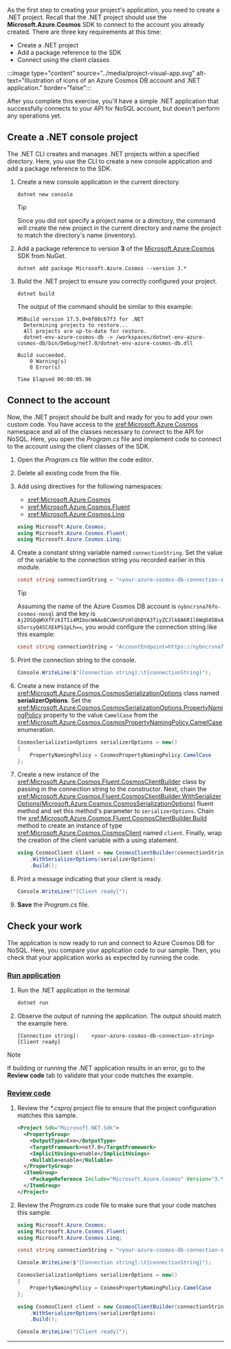 As the first step to creating your project's application, you need to create a .NET project. Recall that the .NET project should use the **Microsoft.Azure.Cosmos** SDK to connect to the account you already created. There are three key requirements at this time:

- Create a .NET project
- Add a package reference to the SDK
- Connect using the client classes

:::image type="content" source="../media/project-visual-app.svg" alt-text="Illustration of icons of an Azure Cosmos DB account and .NET application." border="false":::

After you complete this exercise, you'll have a simple .NET application that successfully connects to your API for NoSQL account, but doesn't perform any operations yet.

## Create a .NET console project

The .NET CLI creates and manages .NET projects within a specified directory. Here, you use the CLI to create a new console application and add a package reference to the SDK.

1. Create a new console application in the current directory.

    ```dotnetcli
    dotnet new console
    ```

    > [!TIP]
    > Since you did not specify a project name or a directory, the command will create the new project in the current directory and name the project to match the directory's name (inventory).

1. Add a package reference to version **3** of the [Microsoft.Azure.Cosmos](https://www.nuget.org/packages/Microsoft.Azure.Cosmos) SDK from NuGet.

    ```dotnetcli
    dotnet add package Microsoft.Azure.Cosmos --version 3.*
    ```

1. Build the .NET project to ensure you correctly configured your project.

    ```dotnetcli
    dotnet build
    ```

    The output of the command should be similar to this example:

    ```output
    MSBuild version 17.5.0+6f08c67f3 for .NET
      Determining projects to restore...
      All projects are up-to-date for restore.
      dotnet-env-azure-cosmos-db -> /workspaces/dotnet-env-azure-cosmos-db/bin/Debug/net7.0/dotnet-env-azure-cosmos-db.dll
    
    Build succeeded.
        0 Warning(s)
        0 Error(s)
    
    Time Elapsed 00:00:05.96
    ```

## Connect to the account

Now, the .NET project should be built and ready for you to add your own custom code. You have access to the <xref:Microsoft.Azure.Cosmos> namespace and all of the classes necessary to connect to the API for NoSQL. Here, you open the *Program.cs* file and implement code to connect to the account using the client classes of the SDK.

1. Open the *Program.cs* file within the code editor.

1. Delete all existing code from the file.

1. Add using directives for the following namespaces:

    - <xref:Microsoft.Azure.Cosmos>
    - <xref:Microsoft.Azure.Cosmos.Fluent>
    - <xref:Microsoft.Azure.Cosmos.Linq>

    ```csharp
    using Microsoft.Azure.Cosmos;
    using Microsoft.Azure.Cosmos.Fluent;
    using Microsoft.Azure.Cosmos.Linq;
    ```

1. Create a constant string variable named `connectionString`. Set the value of the variable to the connection string you recorded earlier in this module.

    ```csharp
    const string connectionString = "<your-azure-cosmos-db-connection-string>";
    ```

    > [!TIP]
    > Assuming the name of the Azure Cosmos DB account is `nybncrsna76fo-cosmos-nosql` and the key is `Aj2OSQqWhXfFzkITIi4MIbocWAAoBCUWnSPzHlQbDYA3TiyZCJlk8A6R1l6WqD45BxAG5vrsyQ4SCXEkPS1pLh==`, you would configure the connection string like this example:
    >
    > ```csharp
    > const string connectionString = "AccountEndpoint=https://nybncrsna76fo-cosmos-nosql.documents.azure.com:443/;AccountKey=Aj2OSQqWhXfFzkITIi4MIbocWAAoBCUWnSPzHlQbDYA3TiyZCJlk8A6R1l6WqD45BxAG5vrsyQ4SCXEkPS1pLh==;";
    > ```
    >

1. Print the connection string to the console.

    ```csharp
    Console.WriteLine($"[Connection string]:\t{connectionString}");
    ```

1. Create a new instance of the <xref:Microsoft.Azure.Cosmos.CosmosSerializationOptions> class named **serializerOptions**. Set the <xref:Microsoft.Azure.Cosmos.CosmosSerializationOptions.PropertyNamingPolicy> property to the value ``CamelCase`` from the <xref:Microsoft.Azure.Cosmos.CosmosPropertyNamingPolicy.CamelCase> enumeration.

    ```csharp
    CosmosSerializationOptions serializerOptions = new()
    {
        PropertyNamingPolicy = CosmosPropertyNamingPolicy.CamelCase
    };
    ```

1. Create a new instance of the <xref:Microsoft.Azure.Cosmos.Fluent.CosmosClientBuilder> class by passing in the connection string to the constructor. Next, chain the <xref:Microsoft.Azure.Cosmos.Fluent.CosmosClientBuilder.WithSerializerOptions(Microsoft.Azure.Cosmos.CosmosSerializationOptions)> fluent method and set this method's parameter to `serializerOptions`. Chain the <xref:Microsoft.Azure.Cosmos.Fluent.CosmosClientBuilder.Build> method to create an instance of type <xref:Microsoft.Azure.Cosmos.CosmosClient> named `client`. Finally, wrap the creation of the client variable with a using statement.

    ```csharp
    using CosmosClient client = new CosmosClientBuilder(connectionString)
        .WithSerializerOptions(serializerOptions)
        .Build();
    ```

1. Print a message indicating that your client is ready.

    ```csharp
    Console.WriteLine("[Client ready]");    
    ```

1. **Save** the *Program.cs* file.

## Check your work

The application is now ready to run and connect to Azure Cosmos DB for NoSQL. Here, you compare your application code to our sample. Then, you check that your application works as expected by running the code.

### [Run application](#tab/run-app)

1. Run the .NET application in the terminal

    ```bash
    dotnet run
    ```

1. Observe the output of running the application. The output should match the example here.

    ```output
    [Connection string]:    <your-azure-cosmos-db-connection-string>
    [Client ready]
    ```

> [!NOTE]
> If building or running the .NET application results in an error, go to the **Review code** tab to validate that your code matches the example.

### [Review code](#tab/review-code)

1. Review the *\*.csproj* project file to ensure that the project configuration matches this sample.

    ```xml
    <Project Sdk="Microsoft.NET.Sdk">    
      <PropertyGroup>
        <OutputType>Exe</OutputType>
        <TargetFramework>net7.0</TargetFramework>
        <ImplicitUsings>enable</ImplicitUsings>
        <Nullable>enable</Nullable>
      </PropertyGroup>    
      <ItemGroup>
        <PackageReference Include="Microsoft.Azure.Cosmos" Version="3.*" />
      </ItemGroup>    
    </Project>
    ```

1. Review the *Program.cs* code file to make sure that your code matches this sample.

    ```csharp
    using Microsoft.Azure.Cosmos;
    using Microsoft.Azure.Cosmos.Fluent;
    using Microsoft.Azure.Cosmos.Linq;
    
    const string connectionString = "<your-azure-cosmos-db-connection-string>";

    Console.WriteLine($"[Connection string]:\t{connectionString}");
    
    CosmosSerializationOptions serializerOptions = new()
    {
        PropertyNamingPolicy = CosmosPropertyNamingPolicy.CamelCase
    };
    
    using CosmosClient client = new CosmosClientBuilder(connectionString)
        .WithSerializerOptions(serializerOptions)
        .Build();
    
    Console.WriteLine("[Client ready]");
    ```

---
